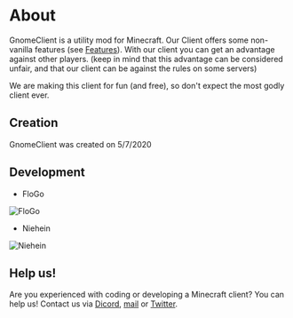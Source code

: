 # About

GnomeClient is a utility mod for Minecraft.
Our Client offers some non-vanilla features (see [Features](https://gnomeclientdevs.github.io/GnomeClient/features)).
With our client you can get an advantage against other players. (keep in mind that this advantage can be considered unfair, and that our client can be against the rules on some servers)

We are making this client for fun (and free), so don't expect the most godly client ever.

## Creation
GnomeClient was created on 5/7/2020

## Development

- FloGo

![FloGo](https://avatars2.githubusercontent.com/u/59965542?s=400&u=5c42c1838c02751a3da6fb11f9096ea17f2be6a3&v=4g)
- Niehein 

![Niehein](https://cdn.discordapp.com/attachments/615446805190017045/753175647576129587/128x128white.png)

## Help us!

Are you experienced with coding or developing a Minecraft client? You can help us! Contact us via [Dicord](https://discord.gg/PStyYfM), [mail](mailto:GnomeClient@gmail.com) or [Twitter](https://twitter.com/Gnome55775189).


